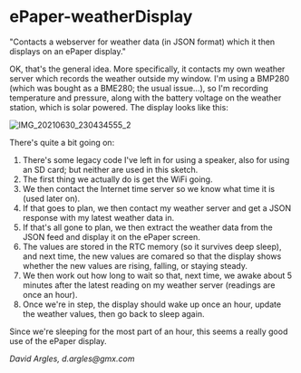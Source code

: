 # ePaper-weatherDisplay
"Contacts a webserver for weather data (in JSON format) which it then displays on an ePaper display."

OK, that's the general idea. More specifically, it contacts my own weather server which records the weather outside my window. I'm using a BMP280 (which was bought as a BME280; the usual issue...), so I'm recording temperature and pressure, along with the battery voltage on the weather station, which is solar powered. The display looks like this:

![IMG_20210630_230434555_2](https://user-images.githubusercontent.com/5638741/124038180-a21f2900-d9f8-11eb-90cf-c1cfcc23b972.jpg)

There's quite a bit going on:
1) There's some legacy code I've left in for using a speaker, also for using an SD card; but neither are used in this sketch.
2) The first thing we actually do is get the WiFi going.
3) We then contact the Internet time server so we know what time it is (used later on).
4) If that goes to plan, we then contact my weather server and get a JSON response with my latest weather data in.
5) If that's all gone to plan, we then extract the weather data from the JSON feed and display it on the ePaper screen. 
6) The values are stored in the RTC memory (so it survives deep sleep), and next time, the new values are comared so that the display shows whether the new values are rising, falling, or staying steady.
7) We then work out how long to wait so that, next time, we awake about 5 minutes after the latest reading on my weather server (readings are once an hour).
8) Once we're in step, the display should wake up once an hour, update the weather values, then go back to sleep again.

Since we're sleeping for the most part of an hour, this seems a really good use of the ePaper display.

_David Argles, d.argles@gmx.com_
